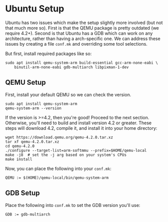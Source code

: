 Ubuntu Setup
============

Ubuntu has two issues which make the setup slightly more involved (but not that
much more so). First is that the QEMU package is pretty outdated (we require
4.2+). Second is that Ubuntu has a GDB which can work on any architecture,
rather than having a arch-specific one. We can address these issues by creating
a file `conf.mk` and overriding some tool selections.

But first, install required packages like so:

    sudo apt install qemu-system-arm build-essential gcc-arm-none-eabi \
        binutil-arm-none-eabi gdb-multiarch libpixman-1-dev

QEMU Setup
----------

First, install your default QEMU so we can check the version.

    sudo apt install qemu-system-arm
    qemu-system-arm --version

If the version is >=4.2, then you're good! Proceed to the next section.
Otherwise, you'll need to build and install version 4.2 or greater. These steps
will download 4.2, compile it, and install it into your home directory:

    wget https://download.qemu.org/qemu-4.2.0.tar.xz
    tar xf qemu-4.2.0.tar.xz
    cd qemu-4.2.0
    ./configure --target-list=arm-softmmu --prefix=$HOME/qemu-local
    make -j8  # set the -j arg based on your system's CPUs
    make install

Now, you can place the following into your `conf.mk`:

    QEMU := $(HOME)/qemu-local/bin/qemu-system-arm

GDB Setup
---------

Place the following into `conf.mk` to set the GDB version you'll use:

    GDB := gdb-multiarch
